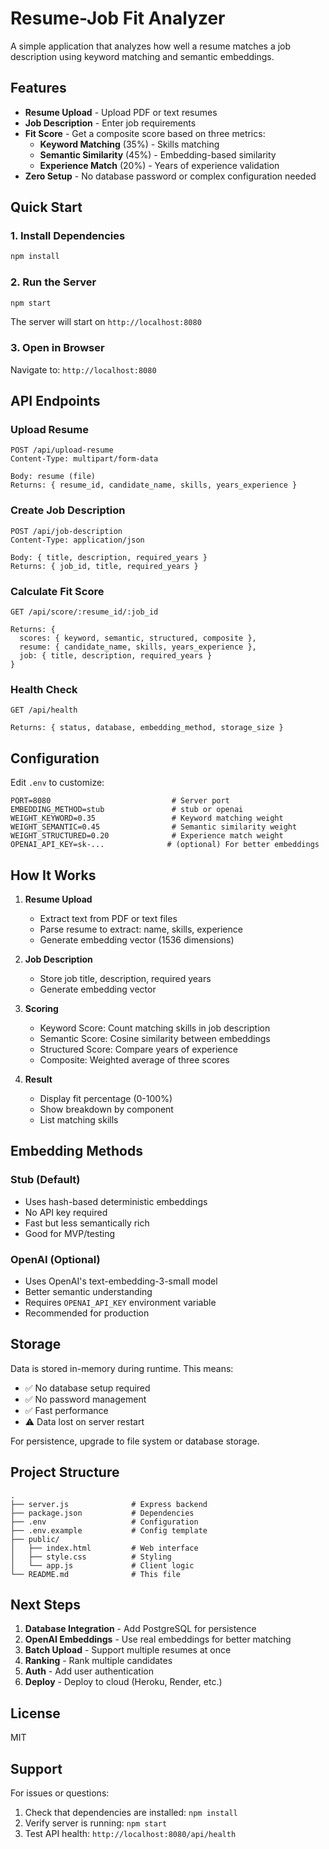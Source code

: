 # Resume-Job Fit Analyzer

A simple application that analyzes how well a resume matches a job description using keyword matching and semantic embeddings.

## Features

- **Resume Upload** - Upload PDF or text resumes
- **Job Description** - Enter job requirements
- **Fit Score** - Get a composite score based on three metrics:
  - **Keyword Matching** (35%) - Skills matching
  - **Semantic Similarity** (45%) - Embedding-based similarity
  - **Experience Match** (20%) - Years of experience validation
- **Zero Setup** - No database password or complex configuration needed

## Quick Start

### 1. Install Dependencies
```bash
npm install
```

### 2. Run the Server
```bash
npm start
```

The server will start on `http://localhost:8080`

### 3. Open in Browser
Navigate to: `http://localhost:8080`

## API Endpoints

### Upload Resume
```
POST /api/upload-resume
Content-Type: multipart/form-data

Body: resume (file)
Returns: { resume_id, candidate_name, skills, years_experience }
```

### Create Job Description
```
POST /api/job-description
Content-Type: application/json

Body: { title, description, required_years }
Returns: { job_id, title, required_years }
```

### Calculate Fit Score
```
GET /api/score/:resume_id/:job_id

Returns: {
  scores: { keyword, semantic, structured, composite },
  resume: { candidate_name, skills, years_experience },
  job: { title, description, required_years }
}
```

### Health Check
```
GET /api/health

Returns: { status, database, embedding_method, storage_size }
```

## Configuration

Edit `.env` to customize:

```
PORT=8080                           # Server port
EMBEDDING_METHOD=stub               # stub or openai
WEIGHT_KEYWORD=0.35                 # Keyword matching weight
WEIGHT_SEMANTIC=0.45                # Semantic similarity weight
WEIGHT_STRUCTURED=0.20              # Experience match weight
OPENAI_API_KEY=sk-...              # (optional) For better embeddings
```

## How It Works

1. **Resume Upload**
   - Extract text from PDF or text files
   - Parse resume to extract: name, skills, experience
   - Generate embedding vector (1536 dimensions)

2. **Job Description**
   - Store job title, description, required years
   - Generate embedding vector

3. **Scoring**
   - Keyword Score: Count matching skills in job description
   - Semantic Score: Cosine similarity between embeddings
   - Structured Score: Compare years of experience
   - Composite: Weighted average of three scores

4. **Result**
   - Display fit percentage (0-100%)
   - Show breakdown by component
   - List matching skills

## Embedding Methods

### Stub (Default)
- Uses hash-based deterministic embeddings
- No API key required
- Fast but less semantically rich
- Good for MVP/testing

### OpenAI (Optional)
- Uses OpenAI's text-embedding-3-small model
- Better semantic understanding
- Requires `OPENAI_API_KEY` environment variable
- Recommended for production

## Storage

Data is stored in-memory during runtime. This means:
- ✅ No database setup required
- ✅ No password management
- ✅ Fast performance
- ⚠️ Data lost on server restart

For persistence, upgrade to file system or database storage.

## Project Structure

```
.
├── server.js              # Express backend
├── package.json           # Dependencies
├── .env                   # Configuration
├── .env.example           # Config template
├── public/
│   ├── index.html         # Web interface
│   ├── style.css          # Styling
│   └── app.js             # Client logic
└── README.md              # This file
```

## Next Steps

1. **Database Integration** - Add PostgreSQL for persistence
2. **OpenAI Embeddings** - Use real embeddings for better matching
3. **Batch Upload** - Support multiple resumes at once
4. **Ranking** - Rank multiple candidates
5. **Auth** - Add user authentication
6. **Deploy** - Deploy to cloud (Heroku, Render, etc.)

## License

MIT

## Support

For issues or questions:
1. Check that dependencies are installed: `npm install`
2. Verify server is running: `npm start`
3. Test API health: `http://localhost:8080/api/health`
